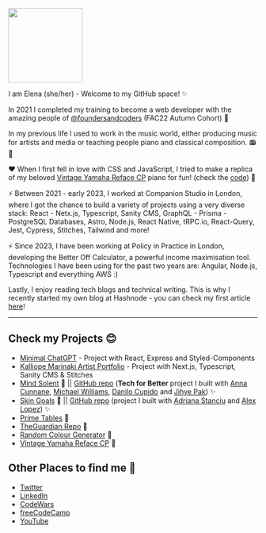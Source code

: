 <!-- <img src="https://media.giphy.com/media/1oCxIGSL2oa0GXuJlP/giphy.gif" width="180"/> -->
<img src="https://media.giphy.com/media/26Fxy3Iz1ari8oytO/giphy.gif" width="150"/>

I am Elena (she/her) - Welcome to my GitHub space! :sparkles:

In 2021 I completed my training to become a web developer with the amazing people of [@foundersandcoders](https://github.com/foundersandcoders) (FAC22 Autumn Cohort) :star_struck:

In my previous life I used to work in the music world, either producing music for artists and media or teaching people piano and classical composition. :radio: :violin:

:heart: When I first fell in love with CSS and JavaScript, I tried to make a replica of my beloved [Vintage Yamaha Reface CP](https://elenamarinaki.github.io/vintage_piano_replica/) piano for fun! (check the [code](https://github.com/elenamarinaki/vintage_piano_replica)) :musical_keyboard:

⚡️ Between 2021 - early 2023, I worked at Companion Studio in London, where I got the chance to build a variety of projects using a very diverse stack: React - Netx.js, Typescript, Sanity CMS, GraphQL - Prisma - PostgreSQL Databases, Astro, Node.js, React Native, tRPC.io, React-Query, Jest, Cypress, Stitches, Tailwind and more!

⚡️ Since 2023, I have been working at Policy in Practice in London, developing the Better Off Calculator, a powerful income maximisation tool. Technologies I have been using for the past two years are: Angular, Node.js, Typescript and everything AWS :)

Lastly, I enjoy reading tech blogs and technical writing. This is why I recently started my own blog at Hashnode - you can check my first article [here](https://elenamarinaki.hashnode.dev/graphql-vs-trpc)!

---

## Check my Projects :blush:
- [Minimal ChatGPT](https://minimal-gpt.vercel.app/) - Project with React, Express and Styled-Components 
- [Kalliope Marinaki Artist Portfolio](https://www.kalliopemarinaki.com/) - Project with Next.js, Typescript, Sanity CMS & Stitches
- [Mind Solent](https://solent-mind.vercel.app/) 🧠 || [GitHub repo](https://github.com/tech-for-better/solent-mind) (**Tech for Better** project I built with [Anna Cunnane](https://github.com/Moggach), [Michael Williams](https://github.com/MJOW1999), [Danilo Cupido](https://github.com/danilo-cupido) and [Jihye Pak](https://github.com/jijip41)) ✨
- [Skin Goals](https://skingoals-416a2.web.app/) 🧴 || [GitHub repo](https://github.com/fac22/skin-goals) (project I built with [Adriana Stanciu](https://github.com/aaadriana) and [Alex Lopez](https://github.com/lopezelpesado)) ✨
- [Prime Tables](https://elenamarinaki.github.io/prime-tables/) 🎲
- [TheGuardian Repo](https://elenamarinaki.github.io/TheGuardian_Repo/) :newspaper:
- [Random Colour Generator](https://elenamarinaki.github.io/random-colour-generator/) :art:
- [Vintage Yamaha Reface CP](https://elenamarinaki.github.io/vintage_piano_replica/) :musical_keyboard:
  <!-- - [Change All The Bad Things](https://elenamarinaki.github.io/form-catbt/) :seedling: -->
    <!-- - [The Office](https://elenamarinaki.github.io/the_office/) :spiral_notepad: -->
    <!-- - [Square Board - a fun drawing board!](https://elenamarinaki.github.io/squareboard/) :yellow_square: :orange_square: :purple_square: -->

## Other Places to find me :space_invader:

- [Twitter](https://twitter.com/rhuave)
- [LinkedIn](https://www.linkedin.com/in/elenamarinaki/)
- [CodeWars](https://www.codewars.com/users/rhuave)
- [freeCodeCamp](https://www.freecodecamp.org/fcc74ffc650-45d5-40a4-92d7-009023cbd189)
- [YouTube](https://www.youtube.com/channel/UCb-BPyGLnxMOESIFy3vkg_w)
